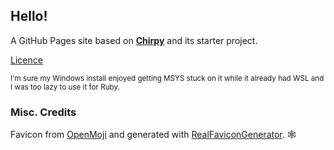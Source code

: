 ## Hello!
A GitHub Pages site based on [**Chirpy**][chirpy] and its starter project. 

[Licence][licence]

<sub>I'm sure my Windows install enjoyed getting MSYS stuck on it while it already had WSL and I was too lazy to use it for Ruby.</sub>

### Misc. Credits
Favicon from [OpenMoji](https://openmoji.org/) and generated with [RealFaviconGenerator](https://realfavicongenerator.net/). 🕸

[URL variables]::
[chirpy]: https://github.com/cotes2020/jekyll-theme-chirpy/
[licence]: LICENSE
